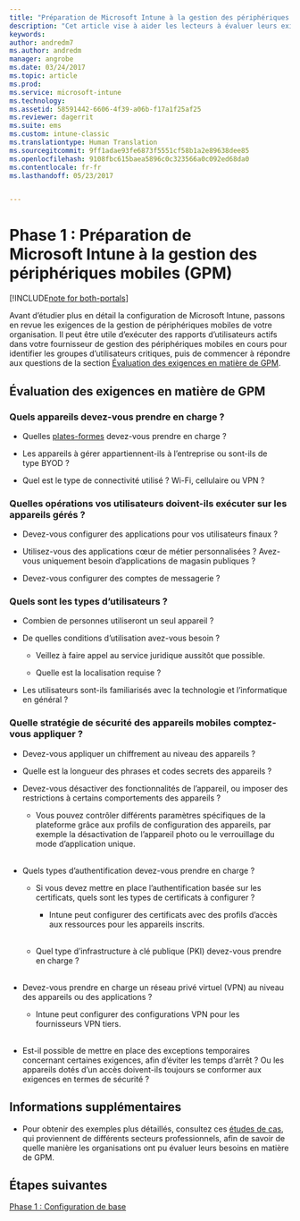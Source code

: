 ```yaml
---
title: "Préparation de Microsoft Intune à la gestion des périphériques mobiles (GPM) | Microsoft Docs"
description: "Cet article vise à aider les lecteurs à évaluer leurs exigences commerciales et techniques avant de migrer vers Intune."
keywords: 
author: andredm7
ms.author: andredm
manager: angrobe
ms.date: 03/24/2017
ms.topic: article
ms.prod: 
ms.service: microsoft-intune
ms.technology: 
ms.assetid: 58591442-6606-4f39-a06b-f17a1f25af25
ms.reviewer: dagerrit
ms.suite: ems
ms.custom: intune-classic
ms.translationtype: Human Translation
ms.sourcegitcommit: 9ff1adae93fe6873f5551cf58b1a2e89638dee85
ms.openlocfilehash: 9108fbc615baea5896c0c323566a0c092ed68da0
ms.contentlocale: fr-fr
ms.lasthandoff: 05/23/2017


---
```


# <a name="phase-1-prepare-intune-for-mobile-device-management-mdm"></a>Phase 1 : Préparation de Microsoft Intune à la gestion des périphériques mobiles (GPM)

[!INCLUDE[note for both-portals](../includes/note-for-both-portals.md)]

Avant d’étudier plus en détail la configuration de Microsoft Intune, passons en revue les exigences de la gestion de périphériques mobiles de votre organisation. Il peut être utile d’exécuter des rapports d’utilisateurs actifs dans votre fournisseur de gestion des périphériques mobiles en cours pour identifier les groupes d’utilisateurs critiques, puis de commencer à répondre aux questions de la section [Évaluation des exigences en matière de GPM](/intune-classic/plan-design/migration-phase1-prepare-intune-for-mobile-device-management#assess-mdm-requirements).

## <a name="assess-mdm-requirements"></a>Évaluation des exigences en matière de GPM

### <a name="what-kinds-of-devices-do-you-need-to-manage"></a>Quels appareils devez-vous prendre en charge ?

-   Quelles [plates-formes](/intune-classic/get-started/supported-mobile-devices-and-computers) devez-vous prendre en charge ?

-   Les appareils à gérer appartiennent-ils à l’entreprise ou sont-ils de type BYOD ?

-   Quel est le type de connectivité utilisé ? Wi-Fi, cellulaire ou VPN ?

### <a name="what-do-your-users-need-to-do-on-managed-devices"></a>Quelles opérations vos utilisateurs doivent-ils exécuter sur les appareils gérés ?

-   Devez-vous configurer des applications pour vos utilisateurs finaux ?

-   Utilisez-vous des applications cœur de métier personnalisées ? Avez-vous uniquement besoin d’applications de magasin publiques ?

-   Devez-vous configurer des comptes de messagerie ?

### <a name="what-kinds-of-users"></a>Quels sont les types d’utilisateurs ?

-   Combien de personnes utiliseront un seul appareil ?

-   De quelles conditions d’utilisation avez-vous besoin ?

    -   Veillez à faire appel au service juridique aussitôt que possible.

    -   Quelle est la localisation requise ?

-   Les utilisateurs sont-ils familiarisés avec la technologie et l’informatique en général ?

### <a name="what-is-your-device-security-policy"></a>Quelle stratégie de sécurité des appareils mobiles comptez-vous appliquer ?

-   Devez-vous appliquer un chiffrement au niveau des appareils ?

-   Quelle est la longueur des phrases et codes secrets des appareils ?

-   Devez-vous désactiver des fonctionnalités de l’appareil, ou imposer des restrictions à certains comportements des appareils ?

    -   Vous pouvez contrôler différents paramètres spécifiques de la plateforme grâce aux profils de configuration des appareils, par exemple la désactivation de l’appareil photo ou le verrouillage du mode d’application unique.
<br></br>
-   Quels types d’authentification devez-vous prendre en charge ?

    -   Si vous devez mettre en place l’authentification basée sur les certificats, quels sont les types de certificats à configurer ?

        -   Intune peut configurer des certificats avec des profils d’accès aux ressources pour les appareils inscrits.
<br></br>
    -   Quel type d’infrastructure à clé publique (PKI) devez-vous prendre en charge ?
<br></br>
-   Devez-vous prendre en charge un réseau privé virtuel (VPN) au niveau des appareils ou des applications ?

    -   Intune peut configurer des configurations VPN pour les fournisseurs VPN tiers.
<br></br>
-   Est-il possible de mettre en place des exceptions temporaires concernant certaines exigences, afin d’éviter les temps d’arrêt ? Ou les appareils dotés d’un accès doivent-ils toujours se conformer aux exigences en termes de sécurité ?

## <a name="additional-information"></a>Informations supplémentaires

-   Pour obtenir des exemples plus détaillés, consultez ces [études de cas](https://customers.microsoft.com/story/mwh-global-now-part-of-stantec-secures-mobile-devices-with-intune), qui proviennent de différents secteurs professionnels, afin de savoir de quelle manière les organisations ont pu évaluer leurs besoins en matière de GPM.

## <a name="next-steps"></a>Étapes suivantes

[Phase 1 : Configuration de base](/intune-classic/plan-design/migration-phase1-basic-setup)

